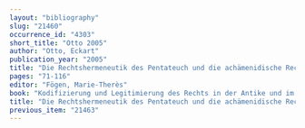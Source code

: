 ```yaml
---
layout: "bibliography"
slug: "21460"
occurrence_id: "4303"
short_title: "Otto 2005"
author: "Otto, Eckart"
publication_year: "2005"
title: "Die Rechtshermeneutik des Pentateuch und die achämenidische Rechtsideologie in ihren altorientalischen Kontexten"
pages: "71-116"
editor: "Fögen, Marie-Therès"
book: "Kodifizierung und Legitimierung des Rechts in der Antike und im Alten Orient (Harrassowitz)"
title: "Die Rechtshermeneutik des Pentateuch und die achämenidische Rechtsideologie in ihren altorientalischen Kontexten"
previous_item: "21463"
---
```

